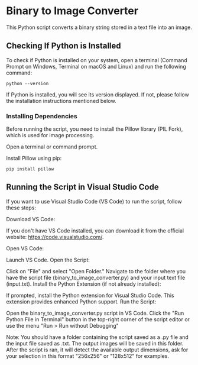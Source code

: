 # Binary to Image Converter
This Python script converts a binary string stored in a text file into an image.

## Checking If Python is Installed
To check if Python is installed on your system, open a terminal (Command Prompt on Windows, Terminal on macOS and Linux) and run the following command:

```
python --version
```
If Python is installed, you will see its version displayed. If not, please follow the installation instructions mentioned below.

### Installing Dependencies
Before running the script, you need to install the Pillow library (PIL Fork), which is used for image processing.

Open a terminal or command prompt.

Install Pillow using pip:

```
pip install pillow
```
## Running the Script in Visual Studio Code
If you want to use Visual Studio Code (VS Code) to run the script, follow these steps:

Download VS Code:

If you don't have VS Code installed, you can download it from the official website: https://code.visualstudio.com/.

Open VS Code:

Launch VS Code.
Open the Script:

Click on "File" and select "Open Folder."
Navigate to the folder where you have the script file (binary_to_image_converter.py) and your input text file (input.txt).
Install the Python Extension (if not already installed):

If prompted, install the Python extension for Visual Studio Code. This extension provides enhanced Python support.
Run the Script:

Open the binary_to_image_converter.py script in VS Code.
Click the "Run Python File in Terminal" button in the top-right corner of the script editor or use the menu "Run > Run without Debugging"

Note: You should have a folder containing the script saved as a .py file and the input file saved as .txt. The output images will be saved in this folder. After the script is ran, it will detect the available output dimensions, ask for your selection in this format "256x256" or "128x512" for examples.


